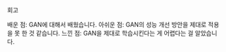 회고

배운 점: GAN에 대해서 배웠습니다.
아쉬운 점: GAN의 성능 개선 방안을 제대로 적용을 못 한 것 같습니다.
느낀 점: GAN을 제대로 학습시킨다는 게 어렵다는 걸 알았습니다.
